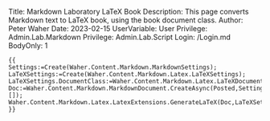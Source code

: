 Title: Markdown Laboratory LaTeX Book
Description: This page converts Markdown text to LaTeX book, using the book document class.
Author: Peter Waher
Date: 2023-02-15
UserVariable: User
Privilege: Admin.Lab.Markdown
Privilege: Admin.Lab.Script
Login: /Login.md
BodyOnly: 1

```
{{
Settings:=Create(Waher.Content.Markdown.MarkdownSettings);
LaTeXSettings:=Create(Waher.Content.Markdown.Latex.LaTeXSettings);
LaTeXSettings.DocumentClass:=Waher.Content.Markdown.Latex.LaTeXDocumentClass.Book;
Doc:=Waher.Content.Markdown.MarkdownDocument.CreateAsync(Posted,Settings,[]);
Waher.Content.Markdown.Latex.LatexExtensions.GenerateLaTeX(Doc,LaTeXSettings)
}}
```